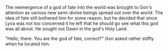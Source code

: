 The reemergence of a god of fate into the world was brought to Gon's attention as various new semi-divine beings spread out over the world. The idea of fate still bothered him for some reason, but he decided that since Lyva was not too concerned it he left that he should go see what this god was all about. He sought out Dawri in the god's Holy Land.

"Hello, there. You are the god of fate, correct?" Gon asked rather stiffly when he located him.